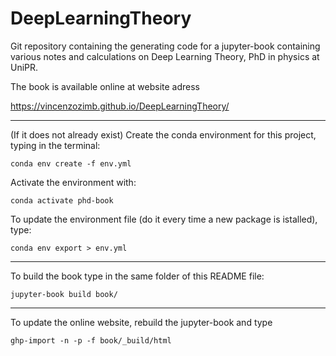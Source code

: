 # DeepLearningTheory
Git repository containing the generating code for a jupyter-book containing various notes and calculations on Deep Learning Theory, PhD in physics at UniPR. 

The book is available online at website adress 

https://vincenzozimb.github.io/DeepLearningTheory/

---

(If it does not already exist) Create the conda environment for this project, typing in the terminal: 

```
conda env create -f env.yml
```

Activate the environment with:

```
conda activate phd-book
```

To update the environment file (do it every time a new package is istalled), type:

```
conda env export > env.yml
```

---

To build the book type in the same folder of this README file:

```
jupyter-book build book/
```

---

To update the online website, rebuild the jupyter-book and type 

```
ghp-import -n -p -f book/_build/html
```

